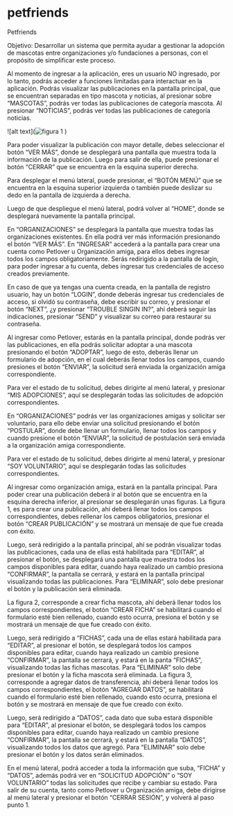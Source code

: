 # petfriends


Petfriends

Objetivo: Desarrollar un sistema que permita ayudar a gestionar la adopción de mascotas entre
organizaciones y/o fundaciones a personas, con el propósito de simplificar este proceso.

Al momento de ingresar a la aplicación, eres un usuario NO ingresado, por lo tanto, podrás acceder a funciones limitadas para interactuar en la aplicación.
Podrás visualizar las publicaciones en la pantalla principal, que se encuentran separadas en tipo mascota y noticias, al presionar sobre “MASCOTAS”, podrás ver todas las publicaciones de categoría mascota. Al presionar “NOTICIAS”, podrás ver todas las publicaciones de categoría noticias.  

![alt text](![figura 1](https://user-images.githubusercontent.com/83677828/229017532-5792b9f3-852c-46a0-a4f5-e2d5e5166dfe.jpg)
)


Para poder visualizar la publicación con mayor detalle, debes seleccionar el botón “VER MÁS”, donde se desplegará una pantalla que muestra toda la información de la publicación. Luego para salir de ella, puede presionar el botón “CERRAR” que se encuentra en la esquina superior derecha.

Para desplegar el menú lateral, puede presionar, el “BOTÓN MENÚ” que se encuentra en la esquina superior izquierda o también puede deslizar su dedo en la pantalla de izquierda a derecha.

Luego de que despliegue el menú lateral, podrá volver al “HOME”, donde se desplegará nuevamente la pantalla principal.

En “ORGANIZACIONES” se desplegará la pantalla que muestra todas las organizaciones existentes. En ella podrá ver más información presionando el botón “VER MÁS”.
En “INGRESAR” accederá a la pantalla para crear una cuenta como Petlover u Organización amiga, para ellos debes ingresar todos los campos obligatoriamente. Serás redirigido a la pantalla de login, para poder ingresar a tu cuenta, debes ingresar tus credenciales de acceso creados previamente.

En caso de que ya tengas una cuenta creada, en la pantalla de registro usuario, hay un botón “LOGIN”, donde deberás ingresar tus credenciales de acceso, si olvidó su contraseña, debe escribir su correo, y presionar el botón “NEXT”, ¿y presionar “TROUBLE SINGIN IN?”, ahí deberá seguir las indicaciones, presionar “SEND” y visualizar su correo para restaurar su contraseña.

Al ingresar como Petlover, estarás en la pantalla principal, donde podrás ver las publicaciones, en ella podrás solicitar adoptar a una mascota presionando el botón “ADOPTAR”, luego de esto, deberás llenar un formulario de adopción, en el cual deberás llenar todos los campos, cuando presiones el botón “ENVIAR”, la solicitud será enviada la organización amiga correspondiente.

Para ver el estado de tu solicitud, debes dirigirte al menú lateral, y presionar “MIS ADOPCIONES”, aquí se desplegarán todas las solicitudes de adopción correspondientes.

En “ORGANIZACIONES” podrás ver las organizaciones amigas y solicitar ser voluntario, para ello debe enviar una solicitud presionando el botón “POSTULAR”, donde debe llenar un formulario, llenar todos los campos y cuando presione el botón “ENVIAR”, la solicitud de postulación será enviada a la organización amiga correspondiente.

Para ver el estado de tu solicitud, debes dirigirte al menú lateral, y presionar “SOY VOLUNTARIO”, aquí se desplegarán todas las solicitudes correspondientes.

Al ingresar como organización amiga, estará en la pantalla principal. Para poder crear una publicación deberá ir al botón que se encuentra en la esquina derecha inferior, al presionar se desplegarán unas figuras.
La figura 1, es para crear una publicación, ahí deberá llenar todos los campos correspondientes, debes rellenar los campos obligatorios, presionar el botón “CREAR PUBLICACIÓN” y se mostrará un mensaje de que fue creada con éxito.

Luego, será redirigido a la pantalla principal, ahí se podrán visualizar todas las publicaciones, cada una de ellas está habilitada para “EDITAR”, al presionar el botón, se desplegará una pantalla que muestra todos los campos disponibles para editar, cuando haya realizado un cambio presiona “CONFIRMAR”, la pantalla se cerrará, y estará en la pantalla principal visualizando todas las publicaciones. Para “ELIMINAR”, solo debe presionar el botón y la publicación será eliminada.

La figura 2, corresponde a crear ficha mascota, ahí deberá llenar todos los campos correspondientes, el botón “CREAR FICHA” se habilitará cuando el formulario esté bien rellenado, cuando esto ocurra, presiona el botón y se mostrará un mensaje de que fue creado con éxito.

Luego, será redirigido a “FICHAS”, cada una de ellas estará habilitada para “EDITAR”, al presionar el botón, se desplegará todos los campos disponibles para editar, cuando haya realizado un cambio presione “CONFIRMAR”, la pantalla se cerrará, y estará en la panta “FICHAS”, visualizando todas las fichas mascotas. Para “ELIMINAR” solo debe presionar el botón y la ficha mascota será eliminada.
La figura 3, corresponde a agregar datos de transferencia, ahí deberá llenar todos los campos correspondientes, el botón “AGREGAR DATOS”, se habilitará cuando el formulario esté bien rellenado, cuando esto ocurra, presiona el botón y se mostrará en mensaje de que fue creado con éxito.

Luego, será redirigido a “DATOS”, cada dato que suba estará disponible para “EDITAR”, al presionar el botón, se desplegará todos los campos disponibles para editar, cuando haya realizado un cambio presione “CONFIRMAR”, la pantalla se cerrará, y estará en la pantalla “DATOS”, visualizando todos los datos que agregó. Para “ELIMINAR” solo debe presionar el botón y los datos serán eliminados.

En el menú lateral, podrá acceder a toda la información que suba, “FICHA” y “DATOS”, además podrá ver en “SOLICITUD ADOPCIÓN” o “SOY VOLUNTARIO” todas las solicitudes que recibe y cambiar su estado.
Para salir de su cuenta, tanto como Petlover u Organización amiga, debe dirigirse al menú lateral y presionar el botón “CERRAR SESIÓN”, y volverá al paso punto 1.
